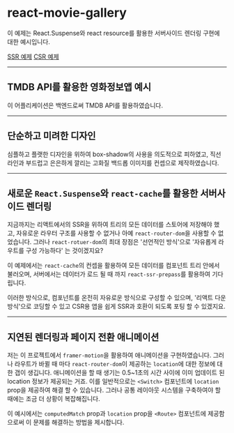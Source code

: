 # react-movie-gallery

이 예제는 React.Suspense와 react resource를 활용한 서버사이드 렌더링 구현에 대한 예시입니다.

[SSR 예제](https://react-movie-gallery-test.herokuapp.com)
[CSR 예제](https://tagpainter.github.io/react-movie-gallery)

---

## TMDB API를 활용한 영화정보앱 예시

이 어플리케이션은 백엔드로써 TMDB API를 활용하였습니다.

---

## 단순하고 미려한 디자인

심플하고 플랫한 디자인을 위하여 box-shadow의 사용을 의도적으로 피하였고, 직선 라인과 부드럽고 은은하게 깔리는 고화질 백드롭 이미지를 컨셉으로 제작하였습니다.

---

## 새로운 `React.Suspense`와 `react-cache`를 활용한 서버사이드 렌더링

지금까지는 리액트에서의 SSR을 위하여 트리의 모든 데이터를 스토어에 저장해야 했고, 자유로운 라우터 구조를 사용할 수 없거나 아예 `react-router-dom`을 사용할 수 없었습니다.
그러나 `react-rotuer-dom`의 최대 장점은 '선언적인 방식'으로 '자유롭게 라우트를 구성 가능하다' 는 것이겠지요?

이 예제에서는 `react-cache`의 컨셉을 활용하여 모든 데이터를 컴포넌트 트리 안에서 불러오며, 서버에서는 데이터가 로드 될 때 까지 `react-ssr-prepass`를 활용하여 기다립니다.

이러한 방식으로, 컴포넌트를 온전히 자유로운 방식으로 구성할 수 있으며, '리액트 다운 방식'으로 코딩할 수 있고 CSR용 앱을 쉽게 SSR과 호환이 되도록 포팅 할 수 있겠지요.

---

## 지연된 렌더링과 페이지 전환 애니메이션

저는 이 프로젝트에서 `framer-motion`을 활용하여 애니메이션을 구현하였습니다. 그러나 라우트가 바뀔 때 마다 `react-router-dom`이 제공하는 `location`에 대한 정보에 대한 갭이 생깁니다.
애니메이션을 할 때 생기는 0.5~1초의 시간 사이에 이미 업데이트 된 location 정보가 제공되는 거죠. 이를 일반적으로는 `<Switch>` 컴포넌트에 `location` prop을 제공하여 해결 할 수 있습니다.
그러나 공통 레이아웃 시스템을 구축하여야 할 때에는 조금 더 상황이 복잡해집니다.

이 예시에서는 `computedMatch` prop과 `location` prop을 `<Route>` 컴포넌트에 제공함으로써 이 문제를 해결하는 방법을 제시합니다.
